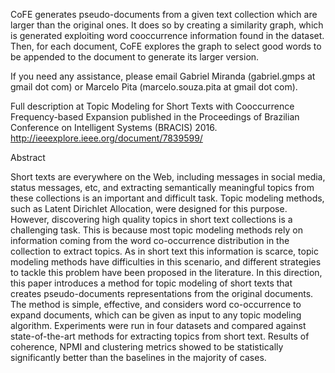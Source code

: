 CoFE generates pseudo-documents from a given text collection which are larger than the original ones. It does so by creating a similarity graph, which is generated exploiting word cooccurrence information found in the dataset. Then, for each document, CoFE explores the graph to select good words to be appended to the document to generate its larger version.

If you need any assistance, please email Gabriel Miranda (gabriel.gmps at gmail dot com) or Marcelo Pita (marcelo.souza.pita at gmail dot com).

Full description at
Topic Modeling for Short Texts with Cooccurrence Frequency-based Expansion published in the Proceedings of Brazilian Conference on Intelligent Systems (BRACIS) 2016.
http://ieeexplore.ieee.org/document/7839599/

Abstract

Short texts are everywhere on the Web, including messages in social media, status messages, etc, and extracting semantically meaningful topics from these collections is an important and difficult task. Topic modeling methods, such as Latent Dirichlet Allocation, were designed for this purpose. However, discovering high quality topics in short text collections is a challenging task. This is because most topic modeling methods rely on information coming from the word co-occurrence distribution in the collection to extract topics. As in short text this information is scarce, topic modeling methods have difficulties in this scenario, and different strategies to tackle this problem have been proposed in the literature. In this direction, this paper introduces a method for topic modeling of short texts that creates pseudo-documents representations from the original documents. The method is simple, effective, and considers word co-occurrence to expand documents, which can be given as input to any topic modeling algorithm. Experiments were run in four datasets and compared against state-of-the-art methods for extracting topics from short text. Results of coherence, NPMI and clustering metrics showed to be statistically significantly better than the baselines in the majority of cases.
